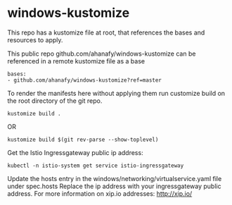 # windows-kustomize

This repo has a kustomize file at root, that references the bases and resources to apply.

This public repo github.com/ahanafy/windows-kustomize can be referenced in a remote kustomize file as a base

```
bases:
- github.com/ahanafy/windows-kustomize?ref=master
```

To render the manifests here without applying them run customize build on the root directory of the git repo.

```
kustomize build .
```
OR
```
kustomize build $(git rev-parse --show-toplevel)
```

Get the Istio Ingressgateway public ip address:

```
kubectl -n istio-system get service istio-ingressgateway
```

Update the hosts entry in the windows/networking/virtualservice.yaml file under spec.hosts
Replace the ip address with your ingressgateway public address.
For more information on xip.io addresses: http://xip.io/